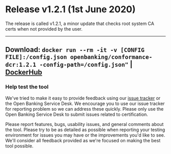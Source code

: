 # Release v1.2.1 (1st June 2020)

The release is called v1.2.1, a minor update that checks root system CA certs when not provided by the user.

---
**Download**: `docker run --rm -it -v [CONFIG FILE]:/config.json openbanking/conformance-dcr:1.2.1 -config-path=/config.json"` | [DockerHub](https://hub.docker.com/r/openbanking/conformance-dcr)
---

### Help test the tool

We've tried to make it easy to provide feedback using our [issue tracker](https://bitbucket.org/openbankingteam/conformance-dcr/issues?status=new&status=open) or the Open Banking Service Desk. We encourage you to use our issue tracker for reporting problem so we can address these quickly. Please only use the Open Banking Service Desk to submit issues related to certification.

Please report features, bugs, usability issues, and general comments about the tool. Please try to be as detailed as possible when reporting your testing environment for issues you may have or the improvements you'd like to see. We'll consider all feedback provided as we're focused on making the best tool possible.